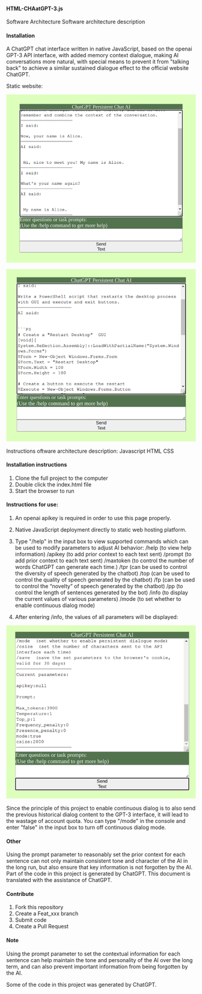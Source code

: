 #### HTML-CHAatGPT-3.js
Software Architecture
Software architecture description

#### Installation
A ChatGPT chat interface written in native JavaScript, based on the openai GPT-3 API interface, with added memory context dialogue, making AI conversations more natural, with special means to prevent it from "talking back" to achieve a similar sustained dialogue effect to the official website ChatGPT. 

Static website:

![remembering name](img/alice.png)

![coding](img/ps1.png)

Instructions
oftware architecture description: 
Javascript HTML CSS

#### Installation instructions
1. Clone the full project to the computer
2. Double click the index.html file 
3. Start the browser to run

#### Instructions for use:
1. An openai apikey is required in order to use this page properly.
2. Native JavaScript deployment directly to static web hosting platform.
3. Type "/help" in the input box to view supported commands which can be used to modify parameters to adjust AI behavior:
/help (to view help information)
/apikey (to add prior context to each text sent)
/prompt (to add prior context to each text sent)
/maxtoken (to control the number of words ChatGPT can generate each time.)
/tpr (can be used to control the diversity of speech generated by the chatbot)
/top (can be used to control the quality of speech generated by the chatbot)
/fp (can be used to control the “novelty” of speech generated by the chatbot)
/pp (to control the length of sentences generated by the bot)
/info (to display the current values of various parameters)
/mode (to set whether to enable continuous dialog mode)

4. After entering /info, the values of all parameters will be displayed:

![info](img/info.png)

Since the principle of this project to enable continuous dialog is to also send the previous historical dialog content to the GPT-3 interface, it will lead to the wastage of account quota. You can type "/mode" in the console and enter "false" in the input box to turn off continuous dialog mode.

#### Other
Using the prompt parameter to reasonably set the prior context for each sentence can not only maintain consistent tone and character of the AI in the long run, but also ensure that key information is not forgotten by the AI.
Part of the code in this project is generated by ChatGPT.
This document is translated with the assistance of ChatGPT.

#### Contribute
1. Fork this repository
2. Create a Feat_xxx branch
3. Submit code
4. Create a Pull Request

#### Note
Using the prompt parameter to set the contextual information for each sentence can help maintain the tone and personality of the AI over the long term, and can also prevent important information from being forgotten by the AI.

Some of the code in this project was generated by ChatGPT.
